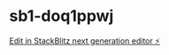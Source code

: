 # sb1-doq1ppwj

[Edit in StackBlitz next generation editor ⚡️](https://stackblitz.com/~/github.com/JeffreyVisser1/sb1-doq1ppwj)